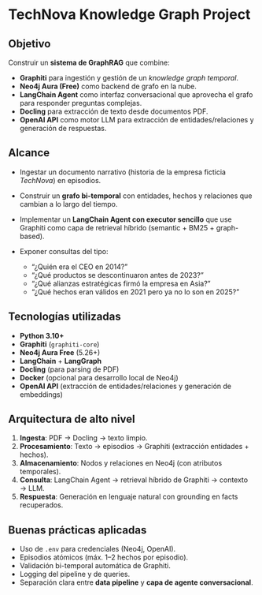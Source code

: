 # TechNova Knowledge Graph Project

## Objetivo

Construir un **sistema de GraphRAG** que combine:

* **Graphiti** para ingestión y gestión de un *knowledge graph temporal*.
* **Neo4j Aura (Free)** como backend de grafo en la nube.
* **LangChain Agent** como interfaz conversacional que aprovecha el grafo para responder preguntas complejas.
* **Docling** para extracción de texto desde documentos PDF.
* **OpenAI API** como motor LLM para extracción de entidades/relaciones y generación de respuestas.

## Alcance

* Ingestar un documento narrativo (historia de la empresa ficticia *TechNova*) en episodios.
* Construir un **grafo bi-temporal** con entidades, hechos y relaciones que cambian a lo largo del tiempo.
* Implementar un **LangChain Agent con executor sencillo** que use Graphiti como capa de retrieval híbrido (semantic + BM25 + graph-based).
* Exponer consultas del tipo:

  * “¿Quién era el CEO en 2014?”
  * “¿Qué productos se descontinuaron antes de 2023?”
  * “¿Qué alianzas estratégicas firmó la empresa en Asia?”
  * “¿Qué hechos eran válidos en 2021 pero ya no lo son en 2025?”

## Tecnologías utilizadas

* **Python 3.10+**
* **Graphiti** (`graphiti-core`)
* **Neo4j Aura Free** (5.26+)
* **LangChain** + **LangGraph**
* **Docling** (para parsing de PDF)
* **Docker** (opcional para desarrollo local de Neo4j)
* **OpenAI API** (extracción de entidades/relaciones y generación de embeddings)

## Arquitectura de alto nivel

1. **Ingesta**: PDF → Docling → texto limpio.
2. **Procesamiento**: Texto → episodios → Graphiti (extracción entidades + hechos).
3. **Almacenamiento**: Nodos y relaciones en Neo4j (con atributos temporales).
4. **Consulta**: LangChain Agent → retrieval híbrido de Graphiti → contexto → LLM.
5. **Respuesta**: Generación en lenguaje natural con grounding en facts recuperados.

## Buenas prácticas aplicadas

* Uso de `.env` para credenciales (Neo4j, OpenAI).
* Episodios atómicos (máx. 1–2 hechos por episodio).
* Validación bi-temporal automática de Graphiti.
* Logging del pipeline y de queries.
* Separación clara entre **data pipeline** y **capa de agente conversacional**.
